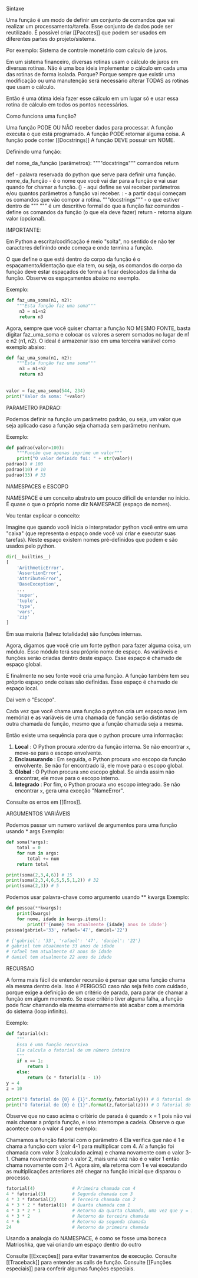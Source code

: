 Sintaxe

Uma função é um modo de definir um conjunto de comandos que vai realizar um processamento/tarefa. Esse conjunto de dados pode ser reutilizado. É possível criar [[Pacotes]] que podem ser usados em diferentes partes do projeto/sistema.

Por exemplo: Sistema de controle monetário com calculo de juros.

Em um sistema financeiro, diversas rotinas usam o cálculo de juros em diversas rotinas.
Não é uma boa ideia implementar o cálculo em cada uma das rotinas de forma isolada.
Porque? Porque sempre que existir uma modificação ou uma manutenção será necessário alterar TODAS as rotinas que usam o cálculo.

Então é uma ótima ideia fazer esse cálculo em um lugar só e usar essa rotina de cálculo em todos os pontos necessários.

Como funciona uma função? 

Uma função PODE OU NÃO receber dados para processar.
A função executa o que está programado.
A função PODE retornar alguma coisa.
A função pode conter [[Docstrings]]
A função DEVE possuir um NOME.

Definindo uma função:



def nome_da_função (parâmetros):
		""""docstrings"""
		comandos
		return



def - palavra reservada do python que serve para definir uma função.
nome_da_função - é o nome que você vai dar para a função e vai usar quando for chamar a função.
() - aqui define se vai receber parâmetros e/ou quantos parâmetros a função vai receber.
:  - a partir daqui começam os comandos que vão compor a rotina.
"""docstrings""" -  o que estiver dentro de """ """ é um descritivo formal do que a função faz
comandos - define os comandos da função (o que ela deve fazer)
return - retorna algum valor (opcional).


IMPORTANTE:

Em Python a escrita/codificação é meio "solta", no sentido de não ter caracteres definindo onde começa e onde termina a função. 

O que define o que está dentro do corpo da função é o espaçamento/identação que ela tem, ou seja, os comandos do corpo da função deve estar espaçados de forma a ficar deslocados da linha da função. Observe os espaçamentos abaixo no exemplo. 



Exemplo: 

```python
def faz_uma_soma(n1, n2):
	"""Esta função faz uma soma"""
	 n3 = n1+n2
	 return n3
```



Agora, sempre que você quiser chamar a função NO MESMO FONTE, basta digitar faz_uma_soma  e colocar os valores a serem somados no lugar de n1 e n2 (n1, n2). O ideal é armazenar isso em uma terceira variável como exemplo abaixo:

```python
def faz_uma_soma(n1, n2):
	"""Esta função faz uma soma"""
	 n3 = n1+n2
	 return n3
	 
	 
valor = faz_uma_soma(544, 234)
print("Valor da soma: "+valor)
```





PARAMETRO PADRAO:

Podemos definir na função um parâmetro padrão, ou seja, um valor que seja aplicado caso a função seja chamada sem parâmetro nenhum.

Exemplo: 

```python
def padrao(valor=100):
    """Função que apenas imprime um valor"""
    print("O valor definido foi: " + str(valor))
padrao() # 100
padrao(10) # 10
padrao(33) # 33
```




NAMESPACES e ESCOPO

NAMESPACE é um conceito abstrato um pouco difícil de entender no início. É quase o que o próprio nome diz NAMESPACE (espaço de nomes). 

Vou tentar explicar o conceito: 

Imagine que quando você inicia o interpretador python você entre em uma "caixa" (que representa o espaço onde você vai criar e executar suas tarefas). Neste espaço existem nomes pré-definidos que podem e são usados pelo python. 

```python
dir(__builtins__)
[
    'ArithmeticError',
    'AssertionError',
    'AttributeError',
    'BaseException',
    ...
    'super',
    'tuple',
    'type',
    'vars',
    'zip'
]
```

Em sua maioria (talvez totalidade) são funções internas.

Agora, digamos que você crie um fonte python para fazer alguma coisa, um módulo. Esse módulo terá seu próprio nome de espaço. As variáveis e funções serão criadas dentro deste espaço. Esse espaço é chamado de espaço global.

E finalmente no seu fonte você cria uma função. A função também tem seu próprio espaço onde coisas são definidas. Esse espaço é chamado de espaço local.

Daí vem o "Escopo".

Cada vez que você chama uma função o python cria um espaço novo (em memória) e as variáveis de uma chamada de função serão distintas de outra chamada de função, mesmo que a função chamada seja a mesma.

Então existe uma sequência para que o python procure uma informação:

1. **Local** : O Python procura `x`dentro da função interna. Se não encontrar `x`, move-se para o escopo envolvente.
2. **Enclausurando** : Em seguida, o Python procura `x`no escopo da função envolvente. Se não for encontrado lá, ele move para o escopo global.
3. **Global** : O Python procura `x`no escopo global. Se ainda assim não encontrar, ele move para o escopo interno.
4. **Integrado** : Por fim, o Python procura `x`no escopo integrado. Se não encontrar `x`, gera uma exceção "NameError".
   
Consulte os erros em [[Erros]].   




ARGUMENTOS VARIÁVEIS

Podemos passar um numero variável de argumentos para uma função usando * args 
Exemplo: 

```python
def soma(*args):
    total = 0
    for num in args:
        total += num 
    return total

print(soma(2,3,4,6)) # 15
print(soma(2,3,4,6,5,5,5,1,2)) # 32
print(soma(2,3)) # 5
```

Podemos usar palavra-chave como argumento usando ** kwargs
Exemplo:

```python
def pessoa(**kwargs):
    print(kwargs)
    for nome, idade in kwargs.items():
        print(f'{nome} tem atualmente {idade} anos de idade')
pessoa(gabriel='33', rafael='47', daniel='22')

# {'gabriel': '33', 'rafael': '47', 'daniel': '22'}
# gabriel tem atualmente 33 anos de idade
# rafael tem atualmente 47 anos de idade
# daniel tem atualmente 22 anos de idade
```

 
 
 RECURSAO

A forma mais fácil de entender recursão é pensar que uma função chama ela mesma dentro dela.
Isso é PERIGOSO caso não seja feito com cuidado, porque exige a definição de um critério de parada, para parar de chamar a função em algum momento. Se esse critério tiver alguma falha, a função pode ficar chamando ela mesma eternamente até acabar com a memória do sistema (loop infinito).

Exemplo:

```python
def fatorial(x):
    """
    Essa é uma função recursiva
    Ela calcula o fatorial de um número inteiro
    """
    if x == 1:
        return 1
    else:
        return (x * fatorial(x - 1))
y = 4
z = 10

print("O fatorial de {0} é {1}".format(y,fatorial(y))) # O fatorial de 4 é 24
print("O fatorial de {0} é {1}".format(z,fatorial(z))) # O fatorial de 7 é 3628800
```

Observe que no caso acima o critério de parada é quando x = 1 pois não vai mais chamar a própria função, e isso interrompe a cadeia. Observe o que acontece com o valor 4 por exemplo:

Chamamos a função fatorial com o parâmetro 4
Ela verifica que não é 1 e chama a função com valor 4-1 para multiplicar com 4.
Aí a função foi chamada com valor 3 (calculado acima) e chama novamente com o valor 3-1.
Chama novamente com o valor 2, mais uma vez não é o valor 1 então chama novamente com 2-1.
Agora sim, ela retorna com 1 e vai executando as multiplicações anteriores até chegar na função inicial que disparou o processo.

```python
fatorial(4)              # Primeira chamada com 4
4 * fatorial(3)          # Segunda chamada com 3
4 * 3 * fatorial(2)      # Terceira chamada com 2
4 * 3 * 2 * fatorial(1)  # Quarta chamada com 1
4 * 3 * 2 * 1            # Retorno da quarta chamada, uma vez que y = 1
4 * 3 * 2                # Retorno da terceira chamada
4 * 6                    # Retorno da segunda chamada
24                       # Retorno da primeira chamada
```

Usando a analogia do NAMESPACE, é como se fosse uma boneca Matrioshka, que vai criando um espaço dentro do outro

Consulte [[Exceções]] para evitar travamentos de execução.
Consulte [[Traceback]] para entender as calls de função.
Consulte [[Funções especiais]] para conferir algumas funções especiais.